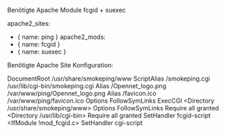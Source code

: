 Benötigte Apache Module fcgid + suexec 

apache2_sites:
  - { name: ping }
apache2_mods:
 - { name: fcgid }
 - { name: suexec }

Benötigte Apache Site Konfiguration:

DocumentRoot /usr/share/smokeping/www
ScriptAlias /smokeping.cgi /usr/lib/cgi-bin/smokeping.cgi
Alias /Opennet_logo.png /var/www/ping/Opennet_logo.png
Alias /favicon.ico /var/www/ping/favicon.ico
<Directory />
  Options FollowSymLinks ExecCGI
</Directory>
<Directory /usr/share/smokeping/www>
  Options FollowSymLinks
  Require all granted
</Directory>
<Directory /usr/lib/cgi-bin>
  Require all granted
  <IfModule mod_fcgid.c>
    SetHandler fcgid-script
  </IfModule>
  <IfModule !mod_fcgid.c>
    SetHandler cgi-script
  </IfModule>
</Directory>
